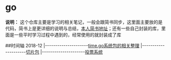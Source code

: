 # go
**说明：**
这个仓库主要是学习的相关笔记，一般会跟简书同步，这里面主要放的是代码，简书上是更详细的说明与总结，[本人简书地址](https://www.jianshu.com/u/ebd12c906730)；还有一些自己封装的库，里面是一些平时学习过程中遇到的，经常使用的就封装成了库

##时间轴
2018-12
|---------------------[time.go系统包的相关整理](https://github.com/wutiange/go/tree/master/officialLibraryLearn)
|---------------------[切片包](https://github.com/wutiange/go/tree/master/sliceHandle)
|---------------------[投票系统](https://github.com/wutiange/go/tree/master/voteSystem)

